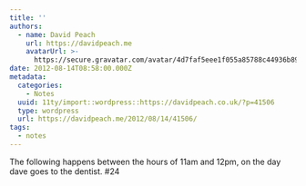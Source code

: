 ```yaml
---
title: ''
authors:
  - name: David Peach
    url: https://davidpeach.me
    avatarUrl: >-
      https://secure.gravatar.com/avatar/4d7faf5eee1f055a85788c44936b8995eaab6dfb004e7854ec747ccb272e91ee?s=96&d=mm&r=g
date: 2012-08-14T08:58:00.000Z
metadata:
  categories:
    - Notes
  uuid: 11ty/import::wordpress::https://davidpeach.co.uk/?p=41506
  type: wordpress
  url: https://davidpeach.me/2012/08/14/41506/
tags:
  - notes
---
```

The following happens between the hours of 11am and 12pm, on the day dave goes to the dentist. #24